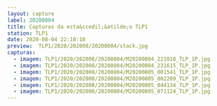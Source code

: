 ```yaml
---
layout: capture
label: 20200804
title: Capturas da esta&ccedil;&atilde;o TLP1
station: TLP1
date: 2020-08-04 22:10:18
preview:  TLP1/2020/202008/20200804/stack.jpg
capturas:
  - imagem: TLP1/2020/202008/20200804/M20200804_221018_TLP_1P.jpg
  - imagem: TLP1/2020/202008/20200804/M20200804_231615_TLP_1P.jpg
  - imagem: TLP1/2020/202008/20200804/M20200805_001541_TLP_1P.jpg
  - imagem: TLP1/2020/202008/20200804/M20200805_002209_TLP_1P.jpg
  - imagem: TLP1/2020/202008/20200804/M20200805_044134_TLP_1P.jpg
  - imagem: TLP1/2020/202008/20200804/M20200805_071124_TLP_1P.jpg
---
```

